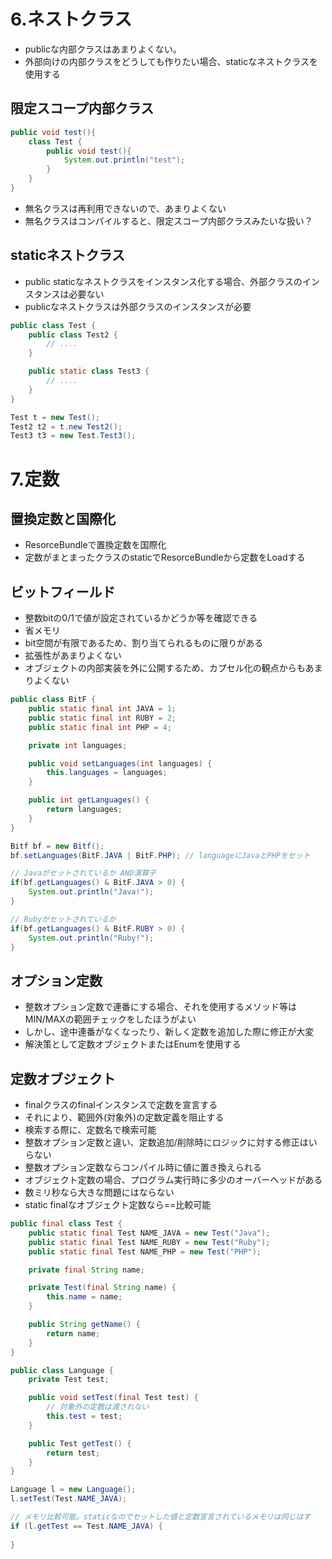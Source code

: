 
# 6.ネストクラス

* publicな内部クラスはあまりよくない。
 * 外部向けの内部クラスをどうしても作りたい場合、staticなネストクラスを使用する

## 限定スコープ内部クラス

```java
public void test(){
    class Test {
        public void test(){
            System.out.println("test");
        }
    }
}
```

* 無名クラスは再利用できないので、あまりよくない
* 無名クラスはコンパイルすると、限定スコープ内部クラスみたいな扱い？

## staticネストクラス

* public staticなネストクラスをインスタンス化する場合、外部クラスのインスタンスは必要ない
* publicなネストクラスは外部クラスのインスタンスが必要

```java
public class Test {
    public class Test2 {
        // ....
    }

    public static class Test3 {
        // ....
    }
}

Test t = new Test();
Test2 t2 = t.new Test2();
Test3 t3 = new Test.Test3();
```

# 7.定数

## 置換定数と国際化

* ResorceBundleで置換定数を国際化
* 定数がまとまったクラスのstaticでResorceBundleから定数をLoadする

## ビットフィールド

* 整数bitの0/1で値が設定されているかどうか等を確認できる
* 省メモリ
* bit空間が有限であるため、割り当てられるものに限りがある
* 拡張性があまりよくない
* オブジェクトの内部実装を外に公開するため、カプセル化の観点からもあまりよくない

```java
public class BitF {
    public static final int JAVA = 1;
    public static final int RUBY = 2;
    public static final int PHP = 4;

    private int languages;

    public void setLanguages(int languages) {
        this.languages = languages;
    }

    public int getLanguages() {
        return languages;
    }
}

Bitf bf = new Bitf();
bf.setLanguages(BitF.JAVA | BitF.PHP); // languageにJavaとPHPをセット

// Javaがセットされているか AND演算子
if(bf.getLanguages() & BitF.JAVA > 0) {
    System.out.println("Java!");
}

// Rubyがセットされているか
if(bf.getLanguages() & BitF.RUBY > 0) {
    System.out.println("Ruby!");
}
```

## オプション定数

* 整数オプション定数で連番にする場合、それを使用するメソッド等はMIN/MAXの範囲チェックをしたほうがよい
 * しかし、途中連番がなくなったり、新しく定数を追加した際に修正が大変
 * 解決策として定数オブジェクトまたはEnumを使用する

## 定数オブジェクト

* finalクラスのfinalインスタンスで定数を宣言する
* それにより、範囲外(対象外)の定数定義を阻止する
* 検索する際に、定数名で検索可能
* 整数オプション定数と違い、定数追加/削除時にロジックに対する修正はいらない
* 整数オプション定数ならコンパイル時に値に置き換えられる
* オブジェクト定数の場合、プログラム実行時に多少のオーバーヘッドがある
 * 数ミリ秒なら大きな問題にはならない
* static finalなオブジェクト定数なら==比較可能

```java
public final class Test {
    public static final Test NAME_JAVA = new Test("Java");
    public static final Test NAME_RUBY = new Test("Ruby");
    public static final Test NAME_PHP = new Test("PHP");

    private final String name;

    private Test(final String name) {
        this.name = name;
    }

    public String getName() {
        return name;
    }
}

public class Language {
    private Test test;

    public void setTest(final Test test) {
        // 対象外の定数は渡されない
        this.test = test;
    }

    public Test getTest() {
        return test;
    }
}

Language l = new Language();
l.setTest(Test.NAME_JAVA);

// メモリ比較可能。staticなのでセットした値と定数宣言されているメモリは同じはす
if (l.getTest == Test.NAME_JAVA) {
    
}
```




